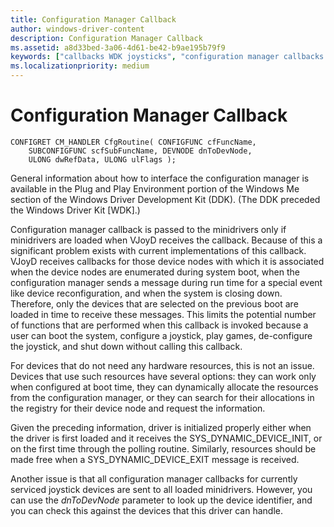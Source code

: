 ```yaml
---
title: Configuration Manager Callback
author: windows-driver-content
description: Configuration Manager Callback
ms.assetid: a8d33bed-3a06-4d61-be42-b9ae195b79f9
keywords: ["callbacks WDK joysticks", "configuration manager callbacks WDK joysticks"]
ms.localizationpriority: medium
---
```


# Configuration Manager Callback





```
CONFIGRET CM_HANDLER CfgRoutine( CONFIGFUNC cfFuncName, 
    SUBCONFIGFUNC scfSubFuncName, DEVNODE dnToDevNode, 
    ULONG dwRefData, ULONG ulFlags );
```

General information about how to interface the configuration manager is available in the Plug and Play Environment portion of the Windows Me section of the Windows Driver Development Kit (DDK). (The DDK preceded the Windows Driver Kit \[WDK\].)

Configuration manager callback is passed to the minidrivers only if minidrivers are loaded when VJoyD receives the callback. Because of this a significant problem exists with current implementations of this callback. VJoyD receives callbacks for those device nodes with which it is associated when the device nodes are enumerated during system boot, when the configuration manager sends a message during run time for a special event like device reconfiguration, and when the system is closing down. Therefore, only the devices that are selected on the previous boot are loaded in time to receive these messages. This limits the potential number of functions that are performed when this callback is invoked because a user can boot the system, configure a joystick, play games, de-configure the joystick, and shut down without calling this callback.

For devices that do not need any hardware resources, this is not an issue. Devices that use such resources have several options: they can work only when configured at boot time, they can dynamically allocate the resources from the configuration manager, or they can search for their allocations in the registry for their device node and request the information.

Given the preceding information, driver is initialized properly either when the driver is first loaded and it receives the SYS\_DYNAMIC\_DEVICE\_INIT, or on the first time through the polling routine. Similarly, resources should be made free when a SYS\_DYNAMIC\_DEVICE\_EXIT message is received.

Another issue is that all configuration manager callbacks for currently serviced joystick devices are sent to all loaded minidrivers. However, you can use the *dnToDevNode* parameter to look up the device identifier, and you can check this against the devices that this driver can handle.

 

 




